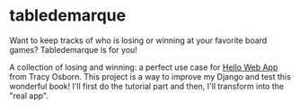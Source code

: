 # tabledemarque
Want to keep tracks of who is losing or winning at your favorite board games? Tabledemarque is for you!

A collection of losing and winning: a perfect use case for [Hello Web App](https://hellowebapp.com/) from Tracy Osborn. This project is a way to improve my Django and test this wonderful book! I'll first do the tutorial part and then, I'll transform into the "real app".
